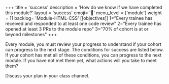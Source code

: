 +++
title = 'success'
description = 'How do we know if we have completed this module?'
layout = 'success'
emoji= '📝'
menu_level = ['module']
weight = 11
backlog= 'Module-HTML-CSS'
[[objectives]]
1="Every trainee has received and responded to at least one code review"
2="Every trainee has opened at least 3 PRs to the module repo"
3="70% of cohort is at or beyond milestones"
+++

Every module, you must review your progress to understand if your cohort can progress to the next stage. The conditions for success are listed below. If your cohort has met all of these conditions, you can progress to the next module. If you have not met them yet, what actions will you take to meet them?

Discuss your plan in your class channel.
